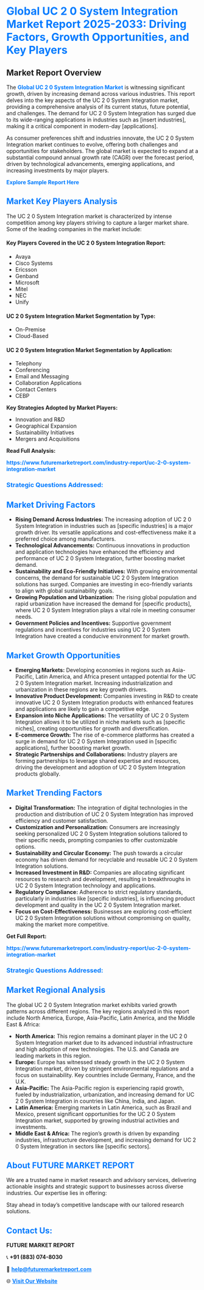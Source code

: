 <h1 style="color: #007BFF;">Global UC 2 0 System Integration Market Report 2025-2033: Driving Factors, Growth Opportunities, and Key Players</h1>

<section id="overview">
<h2>Market Report Overview</h2>
<p>The <a href="https://www.futuremarketreport.com/industry-report/uc-2-0-system-integration-market" style="color: #007BFF; text-decoration: none;"><strong>Global UC 2 0 System Integration Market</strong></a> is witnessing significant growth, driven by increasing demand across various industries. This report delves into the key aspects of the UC 2 0 System Integration market, providing a comprehensive analysis of its current status, future potential, and challenges. The demand for UC 2 0 System Integration has surged due to its wide-ranging applications in industries such as [insert industries], making it a critical component in modern-day [applications].</p>
<p>As consumer preferences shift and industries innovate, the UC 2 0 System Integration market continues to evolve, offering both challenges and opportunities for stakeholders. The global market is expected to expand at a substantial compound annual growth rate (CAGR) over the forecast period, driven by technological advancements, emerging applications, and increasing investments by major players.</p>
</section>

<section id="overview">
<p><a href="https://www.futuremarketreport.com/request-sample/reportId=97173" style="color: #007BFF; text-decoration: none;"><strong>Explore Sample Report Here</strong></a></p>
</section>

<section id="key-players">
<h2 style="color: #007BFF;">Market Key Players Analysis</h2>
<p>The UC 2 0 System Integration market is characterized by intense competition among key players striving to capture a larger market share. Some of the leading companies in the market include:</p>
<h4>Key Players Covered in the UC 2 0 System Integration Report:</h4>
<ul><li>Avaya</li><li>Cisco Systems</li><li>Ericsson</li><li>Genband</li><li>Microsoft</li><li>Mitel</li><li>NEC</li><li>Unify</li></ul>
<h4>UC 2 0 System Integration Market Segmentation by Type:</h4>
<ul><li>On-Premise</li><li>Cloud-Based</li></ul>

<h4>UC 2 0 System Integration Market Segmentation by Application:</h4>
<ul><li>Telephony</li><li>Conferencing</li><li>Email and Messaging</li><li>Collaboration Applications</li><li>Contact Centers</li><li>CEBP</li></ul>
<p><strong>Key Strategies Adopted by Market Players:</strong></p>
<ul>
<li>Innovation and R&D</li>
<li>Geographical Expansion</li>
<li>Sustainability Initiatives</li>
<li>Mergers and Acquisitions</li>
</ul>
</section>

<section>
<p><strong>Read Full Analysis: </strong></p><a href="https://www.futuremarketreport.com/industry-report/uc-2-0-system-integration-market" style="color: #007BFF; text-decoration: none;"><strong>https://www.futuremarketreport.com/industry-report/uc-2-0-system-integration-market</strong></a>
<h3 style="color: #007BFF;">Strategic Questions Addressed:</h3>
</section>

<section id="driving-factors">
<h2 style="color: #007BFF;">Market Driving Factors</h2>
<ul>
<li><strong>Rising Demand Across Industries:</strong> The increasing adoption of UC 2 0 System Integration in industries such as [specific industries] is a major growth driver. Its versatile applications and cost-effectiveness make it a preferred choice among manufacturers.</li>
<li><strong>Technological Advancements:</strong> Continuous innovations in production and application technologies have enhanced the efficiency and performance of UC 2 0 System Integration, further boosting market demand.</li>
<li><strong>Sustainability and Eco-Friendly Initiatives:</strong> With growing environmental concerns, the demand for sustainable UC 2 0 System Integration solutions has surged. Companies are investing in eco-friendly variants to align with global sustainability goals.</li>
<li><strong>Growing Population and Urbanization:</strong> The rising global population and rapid urbanization have increased the demand for [specific products], where UC 2 0 System Integration plays a vital role in meeting consumer needs.</li>
<li><strong>Government Policies and Incentives:</strong> Supportive government regulations and incentives for industries using UC 2 0 System Integration have created a conducive environment for market growth.</li>
</ul>
</section>

<section id="growth-opportunities">
<h2 style="color: #007BFF;">Market Growth Opportunities</h2>
<ul>
<li><strong>Emerging Markets:</strong> Developing economies in regions such as Asia-Pacific, Latin America, and Africa present untapped potential for the UC 2 0 System Integration market. Increasing industrialization and urbanization in these regions are key growth drivers.</li>
<li><strong>Innovative Product Development:</strong> Companies investing in R&D to create innovative UC 2 0 System Integration products with enhanced features and applications are likely to gain a competitive edge.</li>
<li><strong>Expansion into Niche Applications:</strong> The versatility of UC 2 0 System Integration allows it to be utilized in niche markets such as [specific niches], creating opportunities for growth and diversification.</li>
<li><strong>E-commerce Growth:</strong> The rise of e-commerce platforms has created a surge in demand for UC 2 0 System Integration used in [specific applications], further boosting market growth.</li>
<li><strong>Strategic Partnerships and Collaborations:</strong> Industry players are forming partnerships to leverage shared expertise and resources, driving the development and adoption of UC 2 0 System Integration products globally.</li>
</ul>
</section>

<section id="trending-factors">
<h2 style="color: #007BFF;">Market Trending Factors</h2>
<ul>
<li><strong>Digital Transformation:</strong> The integration of digital technologies in the production and distribution of UC 2 0 System Integration has improved efficiency and customer satisfaction.</li>
<li><strong>Customization and Personalization:</strong> Consumers are increasingly seeking personalized UC 2 0 System Integration solutions tailored to their specific needs, prompting companies to offer customizable options.</li>
<li><strong>Sustainability and Circular Economy:</strong> The push towards a circular economy has driven demand for recyclable and reusable UC 2 0 System Integration solutions.</li>
<li><strong>Increased Investment in R&D:</strong> Companies are allocating significant resources to research and development, resulting in breakthroughs in UC 2 0 System Integration technology and applications.</li>
<li><strong>Regulatory Compliance:</strong> Adherence to strict regulatory standards, particularly in industries like [specific industries], is influencing product development and quality in the UC 2 0 System Integration market.</li>
<li><strong>Focus on Cost-Effectiveness:</strong> Businesses are exploring cost-efficient UC 2 0 System Integration solutions without compromising on quality, making the market more competitive.</li>
</ul>
</section>

<section>
<p><strong>Get Full Report: </strong></p><a href="https://www.futuremarketreport.com/industry-report/uc-2-0-system-integration-market" style="color: #007BFF; text-decoration: none;"><strong>https://www.futuremarketreport.com/industry-report/uc-2-0-system-integration-market</strong></a>
<h3 style="color: #007BFF;">Strategic Questions Addressed:</h3>
</section>


<section id="regional-analysis">
<h2 style="color: #007BFF;">Market Regional Analysis</h2>
<p>The global UC 2 0 System Integration market exhibits varied growth patterns across different regions. The key regions analyzed in this report include North America, Europe, Asia-Pacific, Latin America, and the Middle East & Africa:</p>
<ul>
<li><strong>North America:</strong> This region remains a dominant player in the UC 2 0 System Integration market due to its advanced industrial infrastructure and high adoption of new technologies. The U.S. and Canada are leading markets in this region.</li>
<li><strong>Europe:</strong> Europe has witnessed steady growth in the UC 2 0 System Integration market, driven by stringent environmental regulations and a focus on sustainability. Key countries include Germany, France, and the U.K.</li>
<li><strong>Asia-Pacific:</strong> The Asia-Pacific region is experiencing rapid growth, fueled by industrialization, urbanization, and increasing demand for UC 2 0 System Integration in countries like China, India, and Japan.</li>
<li><strong>Latin America:</strong> Emerging markets in Latin America, such as Brazil and Mexico, present significant opportunities for the UC 2 0 System Integration market, supported by growing industrial activities and investments.</li>
<li><strong>Middle East & Africa:</strong> The region’s growth is driven by expanding industries, infrastructure development, and increasing demand for UC 2 0 System Integration in sectors like [specific sectors].</li>
</ul>
</section>

<footer>
<h2 style="color: #007BFF;">About FUTURE MARKET REPORT</h2>
<p>We are a trusted name in market research and advisory services, delivering actionable insights and strategic support to businesses across diverse industries. Our expertise lies in offering:</p>

<p>Stay ahead in today’s competitive landscape with our tailored research solutions.</p>

<h2 style="color: #007BFF;">Contact Us:</h2>
<p><strong>FUTURE MARKET REPORT</strong></p>
<p>📞 <strong>+91 (883) 074-8030</strong></p>
<p>📧 <strong><a href="mailto:help@futuremarketreport.com" style="color: #007BFF;">help@futuremarketreport.com</a></strong></p>
<p>🌐 <strong><a href="https://www.futuremarketreport.com/" style="color: #007BFF;">Visit Our Website</a></strong></p>
</footer>
